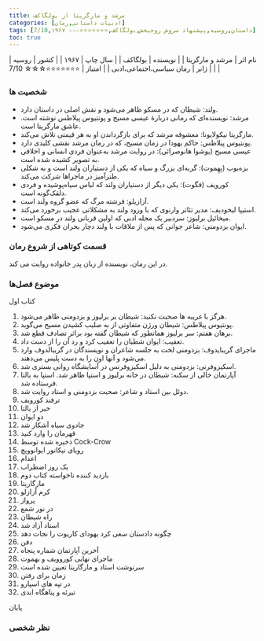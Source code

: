 ```yaml
---
title: مرشد و مارگریتا از بولگاکف
categories: [ادبیات داستانی,رمان]
tags: [داستان,روسیه,پیشنهاد سروش روحبخش,بولگاکف,⭐⭐⭐⭐⭐⭐⭐☆☆☆ 7/10,۱۹۶۷]
toc: true
---
```


| نام اثر | مرشد و مارگریتا |
| نویسنده | بولگاکف |
| سال چاپ | ۱۹۶۷  |
| کشور | روسیه  |
| ژانر | رمان سیاسی،اجتماعی،ادبی  |
| امتیاز | ⭐⭐⭐⭐⭐⭐⭐☆☆☆ 7/10  |

### شخصیت ها
- ولند: شیطان که در مسکو ظاهر می‌شود و نقش اصلی در داستان دارد.
- مرشد: نویسنده‌ای که رمانی دربارهٔ عیسی مسیح و پونتیوس پیلاطس نوشته است. عاشق مارگریتا است.
- مارگریتا نیکولایونا: معشوقه مرشد که برای بازگرداندن او به هر قیمتی تلاش می‌کند.
- پونتیوس پیلاطس: حاکم یهودا در زمان مسیح، که در رمان مرشد نقشی کلیدی دارد.
- عیسی مسیح (یوشوا هانوصرائی): در روایت مرشد به‌عنوان فردی انسانی و اخلاقی به تصویر کشیده شده است.
- بزه‌بوب (بِهِموت): گربه‌ای بزرگ و سیاه که یکی از دستیاران ولند است و به شکلی طنزآمیز در ماجراها شرکت می‌کند.
- کورویف (فگوت): یکی دیگر از دستیاران ولند که لباس سیاه‌پوشیده و فردی دلقک‌گونه است.
- آزازیلو: فرشته مرگ که عضو گروه ولند است.
- استیپا لیخودیف: مدیر تئاتر وارنوی که با ورود ولند به مشکلاتی عجیب برخورد می‌کند.
- میخائیل برلیوز: سردبیر یک مجله ادبی که اولین قربانی ولند در مسکو است.
- ایوان بزدومنی: شاعر جوانی که پس از ملاقات با ولند دچار بحران فکری می‌شود.

### قسمت کوتاهی از شروع رمان
در این رمان، نویسنده از زبان پدر خانواده روایت می کند.

### موضوع فصل‌ها
کتاب اول
1. هرگز با غریبه ها صحبت نکنید: شیطان بر برلیوز و بزدومنی ظاهر می‌شود.
2. پونتیوس پیلاطس: شیطان ورژن متفاوتی از به صلیب کشیدن مسیح می‌گوید.
3. برهان هفتم: سر برلیوز همانطور که شیطان گفته بود براثر تصادف قطع شد. 
4. تعقیب: ایوان شطیان را تعقیب کرد و رد آن را از دست داد.
5. ماجرای گریبایدوف: بزدومنی لخت به جلسه شاعران و نویسندگان در گریبالدوف وارد می‌شود و آنها اون را به دست پلیس می‌دهند.
6. اسکیزوفرنی: بزدومنی به دلیل اسکیزوفرنس در آسایشگاه روانی بستری شد. 
7. آپارتمان خالی از سکنه: شیطان در خانه برلیوز و استپا ظاهر شد. استپا به یالتا فرستاده شد. 
8. دوئل بین استاد و شاعر: صحبت بزدومنی و استاد روایت شد. 
9. ترفند کورویف
10. خبر از یالتا
11. دو ایوان
12. جادوی سیاه آشکار شد
13. قهرمان را وارد کنید
14. ذخیره شده توسط Cock-Crow
15. رویای نیکانور ایوانوویچ
16. اعدام
17. یک روز اضطراب
18. بازدید کننده ناخواسته
کتاب دوم
19. مارگاریتا
20. کرم آزازلو
21. پرواز
22. در نور شمع
23. راه شیطان
24. استاد آزاد شد
25. چگونه دادستان سعی کرد یهودای کاریوت را نجات دهد
26. دفن
27. آخرین آپارتمان شماره پنجاه
28. ماجرای نهایی کوروویف و بهموت
29. سرنوشت استاد و مارگاریتا تعیین شده است
30. زمان برای رفتن
31. در تپه های اسپارو
32. تبرئه و پناهگاه ابدی

پایان

### نظر شخصی